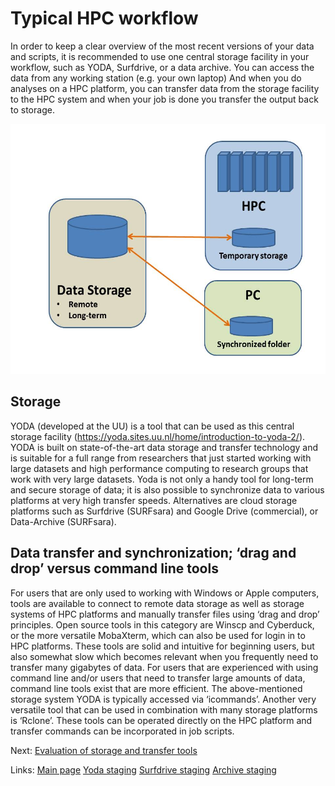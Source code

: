 # Typical HPC workflow

In order to keep a clear overview of the most recent versions of your data and scripts, it is recommended to use one central storage facility in your workflow, such as YODA, Surfdrive, or a data archive. You can access the data from any working station (e.g. your own laptop) And when you do analyses on a HPC platform, you can transfer data from the storage facility to the HPC system and when your job is done you transfer the output back to storage. 

<img src="./pictures/example_workflow.jpg" alt="alt text" width="600" height="400">

## Storage
YODA (developed at the UU) is a tool that can be used as this central storage facility (https://yoda.sites.uu.nl/home/introduction-to-yoda-2/). YODA is built on state-of-the-art data storage and transfer technology and is suitable for a full range from researchers that just started working with large datasets and high performance computing to research groups that work with very large datasets. Yoda is not only a handy tool for long-term and secure storage of data; it is also possible to synchronize data to various platforms at very high transfer speeds. Alternatives are cloud storage platforms such as Surfdrive (SURFsara) and Google Drive (commercial), or Data-Archive (SURFsara).

## Data transfer and synchronization; ‘drag and drop’ versus command line tools
For users that are only used to working with Windows or Apple computers, tools are available to connect to remote data storage as well as storage systems of HPC platforms and manually transfer files using ‘drag and drop’ principles. Open source tools in this category are Winscp and Cyberduck, or the more versatile MobaXterm, which can also be used for login in to HPC platforms. These tools are solid and intuitive for beginning users, but also somewhat slow which becomes relevant when you frequently need to transfer many gigabytes of data.
For users that are experienced with using command line and/or users that need to transfer large amounts of data, command line tools exist that are more efficient. The above-mentioned storage system YODA is typically accessed via ‘icommands’. Another very versatile tool that can be used in combination with many storage platforms is ‘Rclone’. These tools can be operated directly on the HPC platform and transfer commands can be incorporated in job scripts. 

Next: [Evaluation of storage and transfer tools](./Evaluation.md)

Links:
[Main page](../README.md)
[Yoda staging](./Yoda.md)
[Surfdrive staging](./surfdrive.md)
[Archive staging](./Archive.md)



